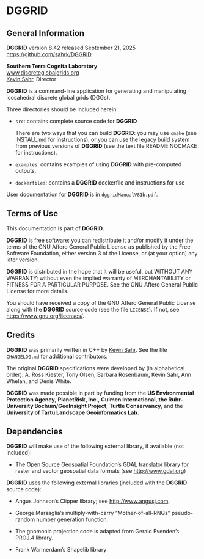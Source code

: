 # __DGGRID__

## General Information

__DGGRID__ version 8.42 released September 21, 2025
https://github.com/sahrk/DGGRID

__Southern Terra Cognita Laboratory__  
www.discreteglobalgrids.org  
[Kevin Sahr](http://www.linkedin.com/in/Kevin-Sahr), Director

__DGGRID__ is a command-line application for generating and manipulating
icosahedral discrete global grids (DGGs).

Three directories should be included herein:

- `src`: contains complete source code for __DGGRID__

   There are two ways that you can build __DGGRID__: you may use `cmake`
   (see [INSTALL.md](INSTALL.md) for instructions),
   or you can use the legacy build system from previous versions of __DGGRID__
   (see the text file README.NOCMAKE for instructions).

- `examples`: contains examples of using __DGGRID__ with pre-computed outputs.

- `dockerfiles`: contains a __DGGRID__ dockerfile and instructions for use

User documentation for __DGGRID__ is in `dggridManualV81b.pdf`.

## Terms of Use

This documentation is part of __DGGRID__.

__DGGRID__ is free software: you can redistribute it and/or modify it under the terms of the GNU Affero General Public License as published by the Free Software Foundation, either version 3 of the License, or (at your option) any later version.

__DGGRID__ is distributed in the hope that it will be useful, but WITHOUT ANY WARRANTY; without even the implied warranty of MERCHANTABILITY or FITNESS FOR A PARTICULAR PURPOSE.  See the GNU Affero General Public License for more details.

You should have received a copy of the GNU Affero General Public License along with the __DGGRID__ source code (see the file `LICENSE`).  If not, see <https://www.gnu.org/licenses/>.

## Credits

__DGGRID__ was primarily written in C++ by [Kevin Sahr](http://www.linkedin.com/in/Kevin-Sahr). See the file `CHANGELOG.md` for additional contributors.

The original __DGGRID__ specifications were developed by (in alphabetical order):
A. Ross Kiester, Tony Olsen, Barbara Rosenbaum, Kevin Sahr, Ann Whelan, and
Denis White.

__DGGRID__ was made possible in part by funding from the __US Environmental Protection Agency__, __PlanetRisk, Inc.__, __Culmen International__, __the Ruhr-University Bochum/GeoInsight Project__, __Turtle Conservancy__, and the __University of Tartu Landscape Geoinformatics Lab__.

## Dependencies

__DGGRID__ will make use of the following external library, if available (not included):

- The Open Source Geospatial Foundation’s GDAL translator library for raster and vector geospatial data formats (see http://www.gdal.org)

__DGGRID__ uses the following external libraries (included with the __DGGRID__ source
code):

- Angus Johnson’s Clipper library; see http://www.angusj.com.

- George Marsaglia’s multiply-with-carry “Mother-of-all-RNGs” pseudo-random number generation function.

- The gnomonic projection code is adapted from Gerald Evenden’s PROJ.4 library.

- Frank Warmerdam’s Shapelib library
